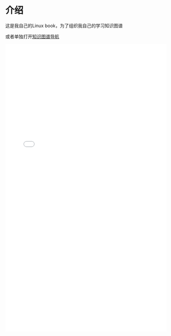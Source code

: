 # 介绍

这是我自己的Linux book，为了组织我自己的学习知识图谱

或者单独打开[知识图谱导航](https://linux-book.readthedocs.io/en/latest/static/datamap/index.html)

<iframe src="static/datamap/index.html" style="width: 100%; height: 900px; border: none;"></iframe>